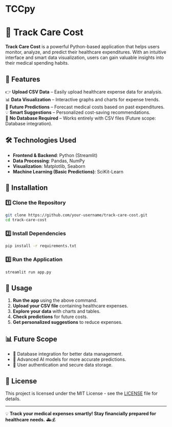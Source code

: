 # TCCpy
# 🏥 Track Care Cost

**Track Care Cost** is a powerful Python-based application that helps users monitor, analyze, and predict their healthcare expenditures. With an intuitive interface and smart data visualization, users can gain valuable insights into their medical spending habits.

## 🚀 Features

👉 **Upload CSV Data** – Easily upload healthcare expense data for analysis.  
📊 **Data Visualization** – Interactive graphs and charts for expense trends.  
🔮 **Future Predictions** – Forecast medical costs based on past expenditures.  
💡 **Smart Suggestions** – Personalized cost-saving recommendations.  
📂 **No Database Required** – Works entirely with CSV files (Future scope: Database integration).  

## 🛠️ Technologies Used

- **Frontend & Backend**: Python (Streamlit)
- **Data Processing**: Pandas, NumPy
- **Visualization**: Matplotlib, Seaborn
- **Machine Learning (Basic Predictions)**: SciKit-Learn

## 💽 Installation

### 1️⃣ Clone the Repository
```bash
git clone https://github.com/your-username/track-care-cost.git
cd track-care-cost
```

### 2️⃣ Install Dependencies
```bash
pip install -r requirements.txt
```

### 3️⃣ Run the Application
```bash
streamlit run app.py
```

## 📌 Usage

1. **Run the app** using the above command.
2. **Upload your CSV file** containing healthcare expenses.
3. **Explore your data** with charts and tables.
4. **Check predictions** for future costs.
5. **Get personalized suggestions** to reduce expenses.

## 📊 Future Scope

- 🔹 Database integration for better data management.  
- 🔹 Advanced AI models for more accurate predictions.  
- 🔹 User authentication and secure data storage.  

## 📄 License

This project is licensed under the MIT License - see the [LICENSE](LICENSE) file for details.

---

💡 **Track your medical expenses smartly! Stay financially prepared for healthcare needs.** 🚑💰

